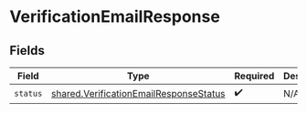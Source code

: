 # VerificationEmailResponse


## Fields

| Field                                                                                            | Type                                                                                             | Required                                                                                         | Description                                                                                      |
| ------------------------------------------------------------------------------------------------ | ------------------------------------------------------------------------------------------------ | ------------------------------------------------------------------------------------------------ | ------------------------------------------------------------------------------------------------ |
| `status`                                                                                         | [shared.VerificationEmailResponseStatus](../../models/shared/verificationemailresponsestatus.md) | :heavy_check_mark:                                                                               | N/A                                                                                              |